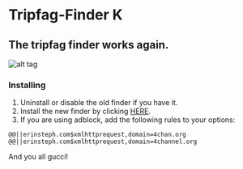 # Tripfag-Finder K

## The tripfag finder works again.

![alt tag](https://raw.github.com/ErinSteph/Tripfag-Finder-K/master/finder.png)

### Installing

1. Uninstall or disable the old finder if you have it.
2. Install the new finder by clicking [HERE](https://erinsteph.com/tfk/tfk.user.js).
3. If you are using adblock, add the following rules to your options:

```
@@||erinsteph.com$xmlhttprequest,domain=4chan.org
@@||erinsteph.com$xmlhttprequest,domain=4channel.org
```

And you all gucci!
